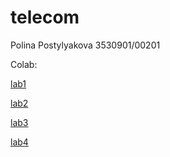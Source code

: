 # telecom

Polina Postylyakova 3530901/00201

Colab:

[lab1](https://colab.research.google.com/github/poletela-na-mars/telecom/blob/master/labs/lab1/lab1.ipynb)

[lab2](https://colab.research.google.com/github/poletela-na-mars/telecom/blob/master/labs/lab2/lab2.ipynb)

[lab3](https://colab.research.google.com/github/poletela-na-mars/telecom/blob/master/labs/lab3/lab3.ipynb)

[lab4](https://colab.research.google.com/github/poletela-na-mars/telecom/blob/master/labs/lab4/lab4.ipynb)
